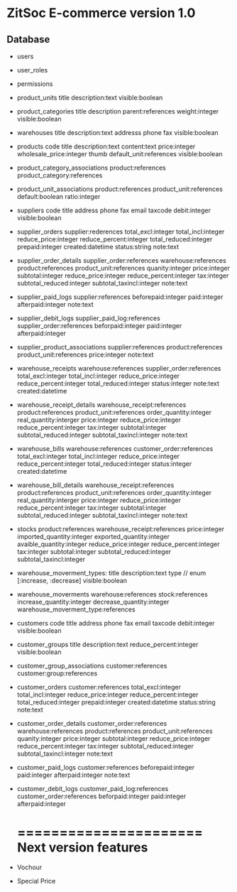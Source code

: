 # ZitSoc E-commerce version 1.0

## Database

- users
- user_roles
- permissions
	
- product_units
	title
	description:text
	visible:boolean

- product_categories
	title
	description
	parent:references
	weight:integer
	visible:boolean

- warehouses
	title
	description:text
	addresss
	phone
	fax
	visible:boolean

- products
	code
	title
	description:text
	content:text
	price:integer
	wholesale_price:integer
	thumb
	default_unit:references
	visible:boolean

- product_category_associations
	product:references
	product_category:references

- product_unit_associations
	product:references
	product_unit:references
	default:boolean
	ratio:integer

- suppliers
	code
	title
	address
	phone
	fax
	email
	taxcode
	debit:integer
	visible:boolean

- supplier_orders
	supplier:rederences
	total_excl:integer
	total_incl:integer
	reduce_price:integer
	reduce_percent:integer
	total_reduced:integer
	prepaid:integer
	created:datetime
	status:string
	note:text

- supplier_order_details
	supplier_order:references
	warehouse:references
	product:references
	product_unit:references
	quanity:integer
	price:integer
	subtotal:integer
	reduce_price:integer
	reduce_percent:integer
	tax:integer
	subtotal_reduced:integer
	subtotal_taxincl:integer
	note:text

- supplier_paid_logs
	supplier:references
	beforepaid:integer
	paid:integer
	afterpaid:integer
	note:text

- supplier_debit_logs
	supplier_paid_log:references
	supplier_order:references
	beforpaid:integer
	paid:integer
	afterpaid:integer

- supplier_product_associations
	supplier:references
	product:references
	product_unit:references
	price:integer
	note:text

- warehouse_receipts
	warehouse:references
	supplier_order:references
	total_excl:integer
	total_incl:integer
	reduce_price:integer
	reduce_percent:integer
	total_reduced:integer
	status:integer
	note:text
	created:datetime

- warehouse_receipt_details
	warehouse_receipt:references
	product:references
	product_unit:references
	order_quantity:integer
	real_quantity:interger
	price:integer
	reduce_price:integer
	reduce_percent:integer
	tax:integer
	subtotal:integer
	subtotal_reduced:integer
	subtotal_taxincl:integer
	note:text
	
- warehouse_bills
	warehouse:references
	customer_order:references
	total_excl:integer
	total_incl:integer
	reduce_price:integer
	reduce_percent:integer
	total_reduced:integer
	status:integer
	created:datetime

- warehouse_bill_details
	warehouse_receipt:references
	product:references
	product_unit:references
	order_quantity:integer
	real_quantity:interger
	price:integer
	reduce_price:integer
	reduce_percent:integer
	tax:integer
	subtotal:integer
	subtotal_reduced:integer
	subtotal_taxincl:integer
	note:text

- stocks
	product:references
	warehouse_receipt:references
	price:integer
	imported_quantity:integer
	exported_quantity:integer
	avaible_quantity:integer
	reduce_price:integer
	reduce_percent:integer
	tax:integer
	subtotal:integer
	subtotal_reduced:integer
	subtotal_taxincl:integer

- warehouse_moverment_types:
	title
	description:text
	type // enum [:increase, :decrease]
	visible:boolean

- warehouse_moverments
	warehouse:references
	stock:references
	increase_quantity:integer
	decrease_quantity:integer
	warehouse_moverment_type:references

- customers
	code
	title
	address
	phone
	fax
	email
	taxcode
	debit:integer
	visible:boolean

- customer_groups
	title
	description:text
	reduce_percent:integer
	visible:boolean

- customer_group_associations
	customer:references
	customer:group:references

- customer_orders
	customer:references
	total_excl:integer
	total_incl:integer
	reduce_price:integer
	reduce_percent:integer
	total_reduced:integer
	prepaid:integer
	created:datetime
	status:string
	note:text

- customer_order_details
	customer_order:references
	warehouse:references
	product:references
	product_unit:references
	quanity:integer
	price:integer
	subtotal:integer
	reduce_price:integer
	reduce_percent:integer
	tax:integer
	subtotal_reduced:integer
	subtotal_taxincl:integer
	note:text

- customer_paid_logs
	customer:references
	beforepaid:integer
	paid:integer
	afterpaid:integer
	note:text

- customer_debit_logs
	customer_paid_log:references
	customer_order:references
	beforpaid:integer
	paid:integer
	afterpaid:integer



	======================
	Next version features
	======================
- 	Vochour
- 	Special Price
